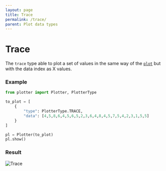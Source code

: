 ```yaml
---
layout: page
title: Trace
permalink: /trace/
parent: Plot data types
---
```

# Trace
The `trace` type able to plot a set of values in the same way of the
[`plot`]({{site.baseurl}}/plot/) but with the data index as X values.

### Example
```python
from plotter import Plotter, PlotterType

to_plot = [
    {
        "type": PlotterType.TRACE,
        "data": [4,5,8,6,4,5,6,5,2,3,6,4,8,4,5,7,5,4,2,3,1,5,5]
    }
]

pl = Plotter(to_plot)
pl.show()
```

### Result
![Trace](/img/trace.png)
